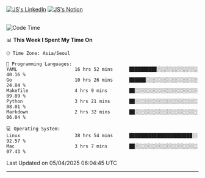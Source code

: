 
[![JS's LinkedIn](https://img.shields.io/badge/LinkedIn-blue?style=for-the-badge&logo=linkedin)](https://www.linkedin.com/in/jaeseung-lee-5a2a32139/) 
[![JS's Notion](https://img.shields.io/badge/Notion-black?style=for-the-badge&logo=notion)](https://bit.ly/ljswiki1) <br><br>
<!-- ![JS's GitHub stats](https://github-readme-stats-lemon-five.vercel.app/api?username=tkxkd0159&hide=contribs,prs,stars,issues&show_icons=true&theme=react&include_all_commits=true)   -->
<!-- ![Top Langs](https://github-readme-stats-lemon-five.vercel.app/api/top-langs/?username=tkxkd0159&layout=compact&hide=jupyter%20notebook,scss,html,css&langs_count=10)  -->


<!--START_SECTION:waka-->
![Code Time](http://img.shields.io/badge/Code%20Time-3%2C621%20hrs%2056%20mins-blue)

📊 **This Week I Spent My Time On** 

```text
🕑︎ Time Zone: Asia/Seoul

💬 Programming Languages: 
YAML                     16 hrs 52 mins      ██████████░░░░░░░░░░░░░░░   40.16 % 
Go                       10 hrs 26 mins      ██████░░░░░░░░░░░░░░░░░░░   24.84 % 
Makefile                 4 hrs 9 mins        ██░░░░░░░░░░░░░░░░░░░░░░░   09.89 % 
Python                   3 hrs 21 mins       ██░░░░░░░░░░░░░░░░░░░░░░░   08.01 % 
Markdown                 2 hrs 32 mins       ██░░░░░░░░░░░░░░░░░░░░░░░   06.04 % 

💻 Operating System: 
Linux                    38 hrs 54 mins      ███████████████████████░░   92.57 % 
Mac                      3 hrs 7 mins        ██░░░░░░░░░░░░░░░░░░░░░░░   07.43 % 
```


 Last Updated on 05/04/2025 06:04:45 UTC
<!--END_SECTION:waka-->

---
<!---
<a href="https://github.com/tkxkd0159/books">
  <img align="center" src="https://github-readme-stats-lemon-five.vercel.app/api/pin/?username=tkxkd0159&repo=books&theme=react" />
</a>
-->

<!---
- 🔭 I’m currently working on ...
- 🌱 I’m currently learning blockchain and distributed network
- 👯 I’m looking to collaborate on ...
- 🤔 I’m looking for help with ...
- 💬 Ask me about ...
- 📫 How to reach me: ...
- 😄 Pronouns: ...
- ⚡ Fun fact: ...
-->
